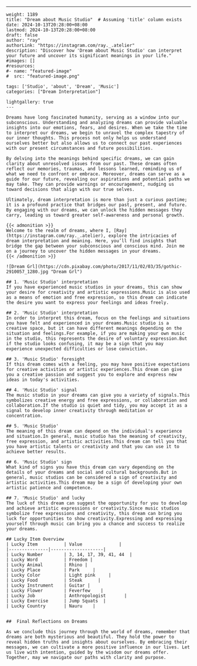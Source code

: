 ---
    weight: 1189
    title: "Dream about Music Studio"  # Assuming 'title' column exists
    date: 2024-10-13T20:28:00+08:00
    lastmod: 2024-10-13T20:28:00+08:00
    draft: false
    author: "ray"
    authorLink: "https://instagram.com/ray._.atelier"
    description: "Discover how 'Dream about Music Studio' can interpret your future and uncover its significant meanings in your life."
    #images: []
    #resources:
    #- name: "featured-image"
    #  src: "featured-image.png"
    
    tags: ['Studio', 'about', 'Dream', 'Music']
    categories: ["Dream Interpretation"]
    
    lightgallery: true
    ---
    
    Dreams have long fascinated humanity, serving as a window into our subconscious. Understanding and analyzing dreams can provide valuable insights into our emotions, fears, and desires. When we take the time to interpret our dreams, we begin to unravel the complex tapestry of our inner thoughts. This process not only helps us understand ourselves better but also allows us to connect our past experiences with our present circumstances and future possibilities.
    
    By delving into the meanings behind specific dreams, we can gain clarity about unresolved issues from our past. These dreams often reflect our memories, traumas, and lessons learned, reminding us of what we need to confront or embrace. Moreover, dreams can serve as a guide for our future, revealing our aspirations and potential paths we may take. They can provide warnings or encouragement, nudging us toward decisions that align with our true selves.
    
    Ultimately, dream interpretation is more than just a curious pastime; it is a profound practice that bridges our past, present, and future. By engaging with our dreams, we can unlock the hidden messages they carry, leading us toward greater self-awareness and personal growth.
    
    {{< admonition >}}
    Welcome to the realm of dreams, where I, [Ray](https://instagram.com/ray._.atelier), explore the intricacies of dream interpretation and meaning. Here, you’ll find insights that bridge the gap between your subconscious and conscious mind. Join me on a journey to uncover the hidden messages in your dreams.
    {{< /admonition >}}
    
    ![Dream Grl](https://cdn.pixabay.com/photo/2017/11/02/03/35/gothic-2910057_1280.jpg "Dream Grl")
    
    ## 1. 'Music Studio' interpretation
    If you have experienced music studios in your dreams, this can show your desire for creativity and artistic expressions.Music is also used as a means of emotion and free expression, so this dream can indicate the desire you want to express your feelings and ideas freely.
    
    ## 2. 'Music Studio' interpretation
    In order to interpret this dream, focus on the feelings and situations you have felt and experienced in your dreams.Music studio is a creative space, but it can have different meanings depending on the situation and feelings.For example, if you are making your own music in the studio, this represents the desire of voluntary expression.But if the studio looks confusing, it may be a sign that you may experience unexpected difficulties or lose conviction.
    
    ## 3. 'Music Studio' foresight
    If this dream comes with a feeling, you may have positive expectations for creative activities or artistic experiences.This dream can give you a creative passion and suggest you to explore and express new ideas in today's activities.
    
    ## 4. 'Music Studio' signal
    The music studio in your dreams can give you a variety of signals.This symbolizes creative energy and free expressions, or collaboration and collaboration.If the studio is quiet and tidy, you may accept it as a signal to develop inner creativity through meditation or concentration.
    
    ## 5. 'Music Studio'
    The meaning of this dream can depend on the individual's experience and situation.In general, music studio has the meaning of creativity, free expression, and artistic activities.This dream can tell you that you have artistic talents or creativity and that you can use it to achieve better results.
    
    ## 6. 'Music Studio' sign
    What kind of signs you have this dream can vary depending on the details of your dreams and social and cultural backgrounds.But in general, music studios can be considered a sign of creativity and artistic activities.This dream may be a sign of developing your own artistic patience and competence.
    
    ## 7. 'Music Studio' and lucky
    The luck of this dream can suggest the opportunity for you to develop and achieve artistic expressions or creativity.Since music studios symbolize free expressions and creativity, this dream can bring you luck for opportunities to show creativity.Expressing and expressing yourself through music can bring you a chance and success to realize your dreams.
    
    ## Lucky Item Overview
    | Lucky Item          | Value              |
    |---------------|--------------------|
    | Lucky Number        | 3, 14, 17, 39, 41, 44  |
    | Lucky Word          | Freedom |
    | Lucky Animal        | Rhino |
    | Lucky Place         | Park     |
    | Lucky Color         | Light pink     |
    | Lucky Food          | Steak      |
    | Lucky Instrument    | Guitar |
    | Lucky Flower        | Feverfew    |
    | Lucky Job           | Anthropologist       |
    | Lucky Exercise      | Jump Squats  |
    | Lucky Country       | Nauru    |
    
    
    ##  Final Reflections on Dreams
    
    As we conclude this journey through the world of dreams, remember that dreams are both mysterious and beautiful. They hold the power to reveal hidden truths and insights about ourselves. By embracing their messages, we can cultivate a more positive influence in our lives. Let us live with intention, guided by the wisdom our dreams offer. Together, may we navigate our paths with clarity and purpose.
    
